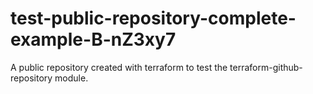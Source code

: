 # test-public-repository-complete-example-B-nZ3xy7
A public repository created with terraform to test the terraform-github-repository module.
